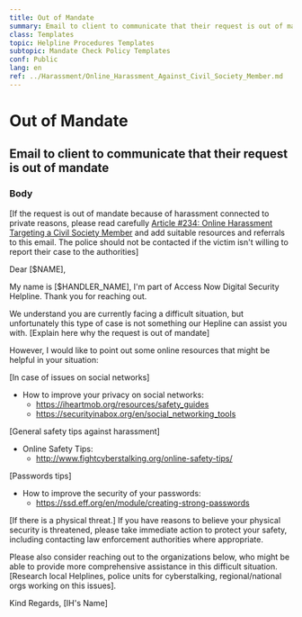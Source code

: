 ```yaml
---
title: Out of Mandate
summary: Email to client to communicate that their request is out of mandate
class: Templates
topic: Helpline Procedures Templates
subtopic: Mandate Check Policy Templates
conf: Public
lang: en
ref: ../Harassment/Online_Harassment_Against_Civil_Society_Member.md
---
```


# Out of Mandate
## Email to client to communicate that their request is out of mandate

### Body

[If the request is out of mandate because of harassment connected to private reasons, please read carefully [Article #234: Online Harassment Targeting a Civil Society Member](../Harassment/Online_Harassment_Against_Civil_Society_Member.md) and add suitable resources and referrals to this email. The police should not be contacted if the victim isn't willing to report their case to the authorities]

Dear [$NAME],

My name is [$HANDLER_NAME], I'm part of Access Now Digital Security Helpline. Thank you for reaching out.

We understand you are currently facing a difficult situation, but unfortunately this type of case is not something our Hepline can assist you with. [Explain here why the request is out of mandate]

However, I would like to point out some online resources that might be helpful in your situation:

[In case of issues on social networks]
- How to improve your privacy on social networks:
    - https://iheartmob.org/resources/safety_guides
    - https://securityinabox.org/en/social_networking_tools

[General safety tips against harassment]
- Online Safety Tips:
    - http://www.fightcyberstalking.org/online-safety-tips/

[Passwords tips]
- How to improve the security of your passwords:
    - https://ssd.eff.org/en/module/creating-strong-passwords

[If there is a physical threat.]
If you have reasons to believe your physical security is threatened, please take immediate action to protect your safety, including contacting law enforcement authorities where appropriate. 

Please also consider reaching out to the organizations below, who might be able to provide more comprehensive assistance in this difficult situation. 
[Research local Helplines, police units for cyberstalking, regional/national orgs working on this issues].

Kind Regards,
[IH's Name]